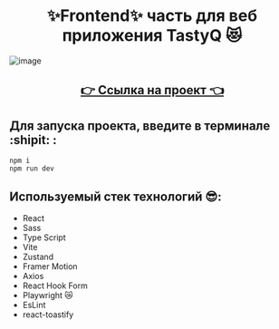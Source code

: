 <h1 align="center">✨Frontend✨ часть для веб приложения <b>TastyQ</b> 😻</h1>

![image](https://github.com/user-attachments/assets/be777500-ea2e-44d5-8561-9d0a045fef8d)

<a href="http://176.109.100.162"><h2 align="center"> 👉 Ссылка на проект 👈</h2></a>

## Для запуска проекта, введите в терминале :shipit: :
```
npm i
npm run dev
```
## Используемый стек технологий 😎:
- React
- Sass
- Type Script
- Vite
- Zustand
- Framer Motion
- Axios
- React Hook Form
- Playwright 😿
- EsLint
- react-toastify
